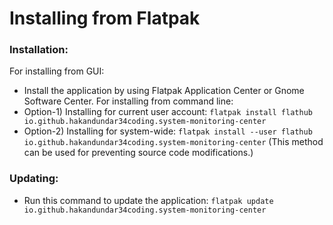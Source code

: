 # Installing from Flatpak

### Installation:
For installing from GUI:
- Install the application by using Flatpak Application Center or Gnome Software Center.
For installing from command line:
- Option-1) Installing for current user account: `flatpak install flathub io.github.hakandundar34coding.system-monitoring-center`
- Option-2) Installing for system-wide: `flatpak install --user flathub io.github.hakandundar34coding.system-monitoring-center`
    (This method can be used for preventing source code modifications.)

### Updating:
- Run this command to update the application: `flatpak update io.github.hakandundar34coding.system-monitoring-center`

